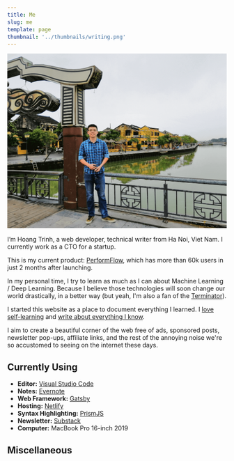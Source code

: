 ```yaml
---
title: Me
slug: me
template: page
thumbnail: '../thumbnails/writing.png'
---
```


![Me](../images/hoang_cover.png)

I’m Hoang Trinh, a web developer, technical writer from Ha Noi, Viet Nam. I currently work as a CTO for a startup.

This is my current product: [PerformFlow](https://gsuite.google.com/marketplace/app/performflow_form_publisher_approvals_wor/175817313914 'PerformFlow'), which has more than 60k users in just 2 months after launching.

In my personal time, I try to learn as much as I can about Machine Learning / Deep Learning. Because I believe those technologies will soon change our world drastically, in a better way (but yeah, I'm also a fan of the [Terminator](<https://en.wikipedia.org/wiki/Terminator_(character)>)).

I started this website as a place to document everything I learned. I [love self-learning](/) and [write about everything I know](/blog).

I aim to create a beautiful corner of the web free of ads, sponsored posts, newsletter pop-ups, affiliate links, and the rest of the annoying noise we're so accustomed to seeing on the internet these days.

## Currently Using

- **Editor:** [Visual Studio Code](https://code.visualstudio.com/)
- **Notes:** [Evernote](https://evernote.com/)
- **Web Framework:** [Gatsby](https://gatsbyjs.org)
- **Hosting:** [Netlify](https://netlify.com)
- **Syntax Highlighting:** [PrismJS](http://prismjs.com/)
- **Newsletter:** [Substack](https://substack.com/)
- **Computer:** MacBook Pro 16-inch 2019

## Miscellaneous
